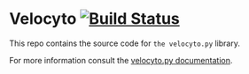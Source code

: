 # Velocyto [![Build Status](https://travis-ci.org/velocyto-team/velocyto.py.svg?branch=master)](https://travis-ci.org/velocyto-team/velocyto.py.svg?branch=master)
This repo contains the source code for `the velocyto.py` library.

For more information consult the [velocyto.py documentation](http://velocyto.org/velocyto.py/index.html).

